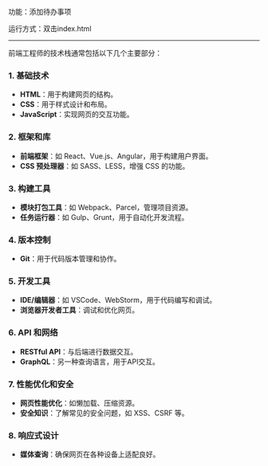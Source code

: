 功能：添加待办事项

运行方式：双击index.html

---

前端工程师的技术栈通常包括以下几个主要部分：

### 1. 基础技术
- **HTML**：用于构建网页的结构。
- **CSS**：用于样式设计和布局。
- **JavaScript**：实现网页的交互功能。

### 2. 框架和库
- **前端框架**：如 React、Vue.js、Angular，用于构建用户界面。
- **CSS 预处理器**：如 SASS、LESS，增强 CSS 的功能。

### 3. 构建工具
- **模块打包工具**：如 Webpack、Parcel，管理项目资源。
- **任务运行器**：如 Gulp、Grunt，用于自动化开发流程。

### 4. 版本控制
- **Git**：用于代码版本管理和协作。

### 5. 开发工具
- **IDE/编辑器**：如 VSCode、WebStorm，用于代码编写和调试。
- **浏览器开发者工具**：调试和优化网页。

### 6. API 和网络
- **RESTful API**：与后端进行数据交互。
- **GraphQL**：另一种查询语言，用于API交互。

### 7. 性能优化和安全
- **网页性能优化**：如懒加载、压缩资源。
- **安全知识**：了解常见的安全问题，如 XSS、CSRF 等。

### 8. 响应式设计
- **媒体查询**：确保网页在各种设备上适配良好。

